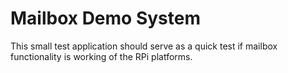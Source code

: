 # Mailbox Demo System

This small test application should serve as a quick test if mailbox functionality
is working of the RPi platforms.
